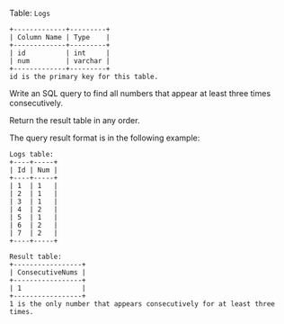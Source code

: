 Table: `Logs`

```
+-------------+---------+
| Column Name | Type    |
+-------------+---------+
| id          | int     |
| num         | varchar |
+-------------+---------+
id is the primary key for this table.
```

Write an SQL query to find all numbers that appear at least three times consecutively.

Return the result table in any order.

The query result format is in the following example:

```
Logs table:
+----+-----+
| Id | Num |
+----+-----+
| 1  | 1   |
| 2  | 1   |
| 3  | 1   |
| 4  | 2   |
| 5  | 1   |
| 6  | 2   |
| 7  | 2   |
+----+-----+

Result table:
+-----------------+
| ConsecutiveNums |
+-----------------+
| 1               |
+-----------------+
1 is the only number that appears consecutively for at least three times.

```

<!--
## Solution
```text
SELECT distinct num as ConsecutiveNums
from
(SELECT NUM,(CASE WHEN NUM = LEAD(NUM,1) OVER (ORDER BY ID) 
           AND NUM = LEAD(NUM,2) OVER (ORDER BY ID) THEN 'Y'
        ELSE 'N'
        END) AS Consecutiveind
FROM LOGS)
WHERE Consecutiveind = 'Y'
```
-->

